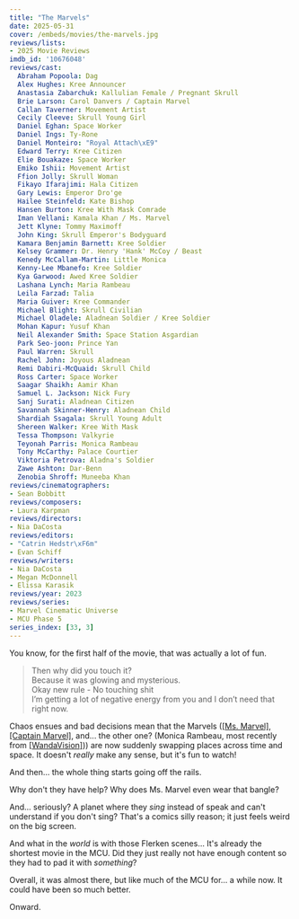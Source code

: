 ```yaml
---
title: "The Marvels"
date: 2025-05-31
cover: /embeds/movies/the-marvels.jpg
reviews/lists:
- 2025 Movie Reviews
imdb_id: '10676048'
reviews/cast:
  Abraham Popoola: Dag
  Alex Hughes: Kree Announcer
  Anastasia Zabarchuk: Kallulian Female / Pregnant Skrull
  Brie Larson: Carol Danvers / Captain Marvel
  Callan Taverner: Movement Artist
  Cecily Cleeve: Skrull Young Girl
  Daniel Eghan: Space Worker
  Daniel Ings: Ty-Rone
  Daniel Monteiro: "Royal Attach\xE9"
  Edward Terry: Kree Citizen
  Elie Bouakaze: Space Worker
  Emiko Ishii: Movement Artist
  Ffion Jolly: Skrull Woman
  Fikayo Ifarajimi: Hala Citizen
  Gary Lewis: Emperor Dro'ge
  Hailee Steinfeld: Kate Bishop
  Hansen Burton: Kree With Mask Comrade
  Iman Vellani: Kamala Khan / Ms. Marvel
  Jett Klyne: Tommy Maximoff
  John King: Skrull Emperor's Bodyguard
  Kamara Benjamin Barnett: Kree Soldier
  Kelsey Grammer: Dr. Henry 'Hank' McCoy / Beast
  Kenedy McCallam-Martin: Little Monica
  Kenny-Lee Mbanefo: Kree Soldier
  Kya Garwood: Awed Kree Soldier
  Lashana Lynch: Maria Rambeau
  Leila Farzad: Talia
  Maria Guiver: Kree Commander
  Michael Blight: Skrull Civilian
  Michael Oladele: Aladnean Soldier / Kree Soldier
  Mohan Kapur: Yusuf Khan
  Neil Alexander Smith: Space Station Asgardian
  Park Seo-joon: Prince Yan
  Paul Warren: Skrull
  Rachel John: Joyous Aladnean
  Remi Dabiri-McQuaid: Skrull Child
  Ross Carter: Space Worker
  Saagar Shaikh: Aamir Khan
  Samuel L. Jackson: Nick Fury
  Sanj Surati: Aladnean Citizen
  Savannah Skinner-Henry: Aladnean Child
  Shardiah Ssagala: Skrull Young Adult
  Shereen Walker: Kree With Mask
  Tessa Thompson: Valkyrie
  Teyonah Parris: Monica Rambeau
  Tony McCarthy: Palace Courtier
  Viktoria Petrova: Aladna's Soldier
  Zawe Ashton: Dar-Benn
  Zenobia Shroff: Muneeba Khan
reviews/cinematographers:
- Sean Bobbitt
reviews/composers:
- Laura Karpman
reviews/directors:
- Nia DaCosta
reviews/editors:
- "Catrin Hedstr\xF6m"
- Evan Schiff
reviews/writers:
- Nia DaCosta
- Megan McDonnell
- Elissa Karasik
reviews/year: 2023
reviews/series:
- Marvel Cinematic Universe
- MCU Phase 5
series_index: [33, 3]
---
```

You know, for the first half of the movie, that was actually a lot of fun. 

> Then why did you touch it?  
> Because it was glowing and mysterious.  
> Okay new rule - No touching shit  
> I’m getting a lot of negative energy from you and I don’t need that right now.  

Chaos ensues and bad decisions mean that the Marvels ([[Ms. Marvel]](), [[Captain Marvel]](), and... the other one? (Monica Rambeau, most recently from [[WandaVision]]())) are now suddenly swapping places across time and space. It doesn't *really* make any sense, but it's fun to watch!

And then... the whole thing starts going off the rails. 

Why don't they have help? Why does Ms. Marvel even wear that bangle? 

And... seriously? A planet where they *sing* instead of speak and can't understand if you don't sing? That's a comics silly reason; it just feels weird on the big screen. 

And what in the *world* is with those Flerken scenes... It's already the shortest movie in the MCU. Did they just really not have enough content so they had to pad it with *something*? 

Overall, it was almost there, but like much of the MCU for... a while now. It could have been so much better. 

Onward. 

<!--more-->